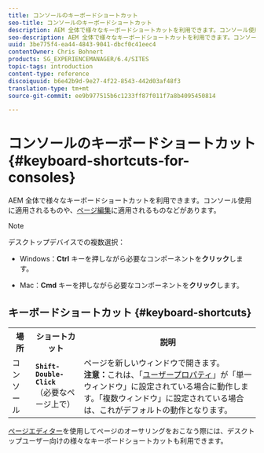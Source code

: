 ```yaml
---
title: コンソールのキーボードショートカット
seo-title: コンソールのキーボードショートカット
description: AEM 全体で様々なキーボードショートカットを利用できます。コンソール使用に適用されるものや、ページ編集に適用されるものなどがあります。
seo-description: AEM 全体で様々なキーボードショートカットを利用できます。コンソール使用に適用されるものや、ページ編集に適用されるものなどがあります。
uuid: 3be775f4-ea44-4843-9041-dbcf0c41eec4
contentOwner: Chris Bohnert
products: SG_EXPERIENCEMANAGER/6.4/SITES
topic-tags: introduction
content-type: reference
discoiquuid: b6e42b9d-9e27-4f22-8543-442d03af48f3
translation-type: tm+mt
source-git-commit: ee9b977515b6c1233ff87f011f7a8b4095450814

---
```



# コンソールのキーボードショートカット{#keyboard-shortcuts-for-consoles}

AEM 全体で様々なキーボードショートカットを利用できます。コンソール使用に適用されるものや、[ページ編集](/help/sites-classic-ui-authoring/classic-page-author-keyboard-shortcuts.md)に適用されるものなどがあります。

>[!NOTE]
>
>デスクトップデバイスでの複数選択：
>
>* Windows：**Ctrl** キーを押しながら必要なコンポーネントを&#x200B;**クリック**&#x200B;します。
   >
   >
* Mac：**Cmd** キーを押しながら必要なコンポーネントを&#x200B;**クリック**&#x200B;します。
>



## キーボードショートカット {#keyboard-shortcuts}

<table> 
 <tbody> 
  <tr> 
   <th>場所</th> 
   <th>ショートカット</th> 
   <th>説明</th> 
  </tr> 
  <tr> 
   <td>コンソール</td> 
   <td><strong><code>Shift-Double-Click</code></strong><br /> （必要なページ上で）</td> 
   <td>ページを新しいウィンドウで開きます。<br />
<strong>注意：</strong>これは、「<a href="/help/sites-classic-ui-authoring/author-env-user-props.md">ユーザープロパティ</a>」が「単一ウィンドウ」に設定されている場合に動作します。「複数ウィンドウ」に設定されている場合は、これがデフォルトの動作となります。</td> 
  </tr> 
 </tbody> 
</table>

[ページエディター](/help/sites-classic-ui-authoring/classic-page-author-keyboard-shortcuts.md)を使用してページのオーサリングをおこなう際には、デスクトップユーザー向けの様々なキーボードショートカットも利用できます。
